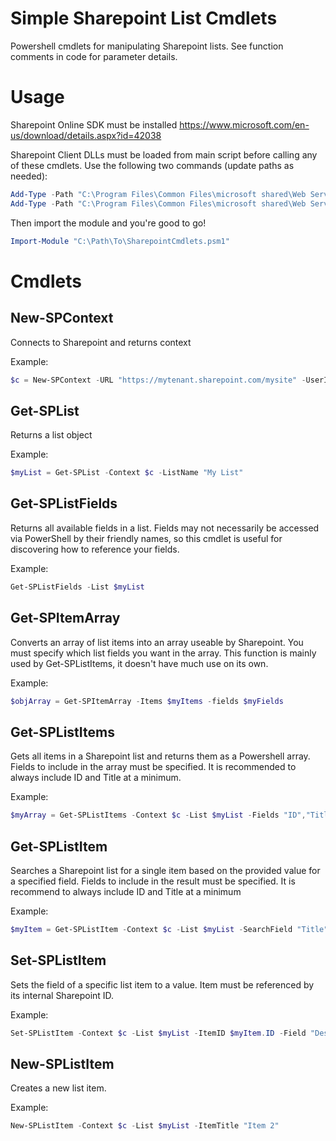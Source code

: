 # Simple Sharepoint List Cmdlets
Powershell cmdlets for manipulating Sharepoint lists. See function comments in code for parameter details.

# Usage
Sharepoint Online SDK must be installed
https://www.microsoft.com/en-us/download/details.aspx?id=42038

Sharepoint Client DLLs must be loaded from main script before calling any of these cmdlets. Use the following two commands (update paths as needed):
```powershell
Add-Type -Path "C:\Program Files\Common Files\microsoft shared\Web Server Extensions\16\ISAPI\Microsoft.SharePoint.Client.dll" 
Add-Type -Path "C:\Program Files\Common Files\microsoft shared\Web Server Extensions\16\ISAPI\Microsoft.SharePoint.Client.Runtime.dll"
```
Then import the module and you're good to go!
```powershell
Import-Module "C:\Path\To\SharepointCmdlets.psm1"
```

# Cmdlets

## New-SPContext
Connects to Sharepoint and returns context

Example:
```powershell
$c = New-SPContext -URL "https://mytenant.sharepoint.com/mysite" -UserID "MyUser@MyTenant.com" -Password $SecurePassword
```

## Get-SPList
Returns a list object

Example:
```powershell
$myList = Get-SPList -Context $c -ListName "My List"
```

## Get-SPListFields
Returns all available fields in a list. Fields may not necessarily be accessed via PowerShell by their friendly names, so this cmdlet is useful for discovering how to reference your fields.

Example:
```powershell
Get-SPListFields -List $myList
```

## Get-SPItemArray
Converts an array of list items into an array useable by Sharepoint. You must specify which list fields you want in the array. This function is mainly used by Get-SPListItems, it doesn't have much use on its own.

Example:
```powershell
$objArray = Get-SPItemArray -Items $myItems -fields $myFields
```

## Get-SPListItems
Gets all items in a Sharepoint list and returns them as a Powershell array. Fields to include in the array must be specified. It is recommended to always include ID and Title at a minimum.

Example:
```powershell
$myArray = Get-SPListItems -Context $c -List $myList -Fields "ID","Title","Description","Notes"
```

## Get-SPListItem
Searches a Sharepoint list for a single item based on the provided value for a specified field. Fields to include in the result must be specified. It is recommend to always include ID and Title at a minimum

Example:
```powershell
$myItem = Get-SPListItem -Context $c -List $myList -SearchField "Title" -Value "Item 1" -Fields "ID","Title","Description","Notes"
```

## Set-SPListItem
Sets the field of a specific list item to a value. Item must be referenced by its internal Sharepoint ID.

Example:
```powershell
Set-SPListItem -Context $c -List $myList -ItemID $myItem.ID -Field "Description" -Value "This is my item. There are many others like it, but this one belongs to me."
```

## New-SPListItem
Creates a new list item.

Example:
```powershell
New-SPListItem -Context $c -List $myList -ItemTitle "Item 2"
```
